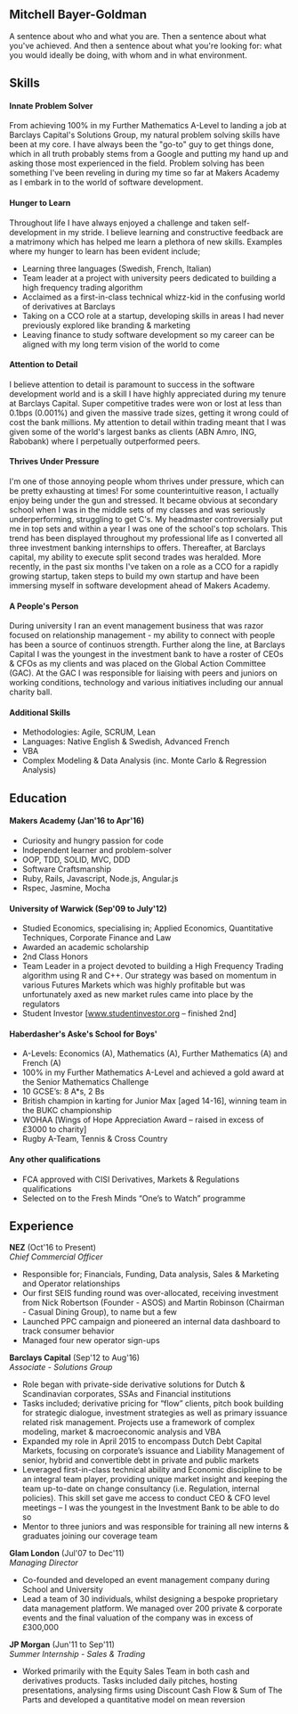 ## Mitchell Bayer-Goldman

A sentence about who and what you are. Then a sentence about what you've achieved. And then a sentence about what you're looking for: what you would ideally be doing, with whom and in what environment.

## Skills
#### Innate Problem Solver
From achieving 100% in my Further Mathematics A-Level to landing a job at Barclays Capital's Solutions Group, my natural problem solving skills have been at my core. I have always been the "go-to" guy to get things done, which in all truth probably stems from a Google and putting my hand up and asking those most experienced in the field. Problem solving has been something I've been reveling in during my time so far at Makers Academy as I embark in to the world of software development.

#### Hunger to Learn
Throughout life I have always enjoyed a challenge and taken self-development in my stride. I believe learning and constructive feedback are a matrimony which has helped me learn a plethora of new skills. Examples where my hunger to learn has been evident include;
- Learning three languages (Swedish, French, Italian)
- Team leader at a project with university peers dedicated to building a high frequency trading algorithm
- Acclaimed as a first-in-class technical whizz-kid in the confusing world of derivatives at Barclays
- Taking on a CCO role at a startup, developing skills in areas I had never previously explored like branding & marketing
- Leaving finance to study software development so my career can be aligned with my long term vision of the world to come

#### Attention to Detail
I believe attention to detail is paramount to success in the software development world and is a skill I have highly appreciated during my tenure at Barclays Capital. Super competitive trades were won or lost at less than 0.1bps (0.001%) and given the massive trade sizes, getting it wrong could of cost the bank millions. My attention to detail within trading meant that I was given some of the world's largest banks as clients (ABN Amro, ING, Rabobank) where I perpetually outperformed peers.

#### Thrives Under Pressure
I'm one of those annoying people whom thrives under pressure, which can be pretty exhausting at times! For some counterintuitive reason, I actually enjoy being under the gun and stressed. It became obvious at secondary school when I was in the middle sets of my classes and was seriously underperforming, struggling to get C's. My headmaster controversially put me in top sets and within a year I was one of the school's top scholars. This trend has been displayed throughout my professional life as I converted all three investment banking internships to offers. Thereafter, at Barclays capital, my ability to execute split second trades was heralded. More recently, in the past six months I've taken on a role as a CCO for a rapidly growing startup, taken steps to build my own startup and have been immersing myself in software development ahead of Makers Academy.

#### A People's Person

During university I ran an event management business that was razor focused on relationship management - my ability to connect with people has been a source of continuos strength. Further along the line, at Barclays Capital I was the youngest in the investment bank to have a roster of CEOs & CFOs as my clients and was placed on the Global Action Committee (GAC). At the GAC I was responsible for liaising with peers and juniors on working conditions, technology and various initiatives including our annual charity ball.

#### Additional Skills

- Methodologies: Agile, SCRUM, Lean
- Languages: Native English & Swedish, Advanced French
- VBA
- Complex Modeling & Data Analysis (inc. Monte Carlo & Regression Analysis)

## Education

#### Makers Academy (Jan'16 to Apr'16)

- Curiosity and hungry passion for code
- Independent learner and problem-solver
- OOP, TDD, SOLID, MVC, DDD
- Software Craftsmanship
- Ruby, Rails, Javascript, Node.js, Angular.js
- Rspec, Jasmine, Mocha

#### University of Warwick (Sep'09 to July'12)

- Studied Economics, specialising in; Applied Economics, Quantitative Techniques, Corporate Finance and Law
- Awarded an academic scholarship
- 2nd Class Honors
- Team Leader in a project devoted to building a High Frequency Trading algorithm using R and C++. Our strategy was based on momentum in various Futures Markets which was highly profitable but was unfortunately axed as new market rules came into place by the regulators
- Student Investor [www.studentinvestor.org – finished 2nd]


#### Haberdasher's Aske's School for Boys'
- A-Levels: Economics (A), Mathematics (A), Further Mathematics (A) and French (A)
- 100% in my Further Mathematics A-Level and achieved a gold award at the Senior Mathematics Challenge
- 10 GCSE’s: 8 A*s, 2 Bs
- British champion in karting for Junior Max [aged 14-16], winning team in the BUKC championship
- WOHAA [Wings of Hope Appreciation Award – raised in excess of £3000 to charity]
- Rugby A-Team, Tennis & Cross Country


#### Any other qualifications
- FCA approved with CISI Derivatives, Markets & Regulations qualifications
- Selected on to the Fresh Minds “One’s to Watch” programme


## Experience
**NEZ** (Oct'16 to Present)    
*Chief Commercial Officer*
- Responsible for; Financials, Funding, Data analysis, Sales & Marketing and Operator relationships
- Our first SEIS funding round was over-allocated, receiving investment from Nick Robertson (Founder - ASOS) and Martin Robinson (Chairman - Casual Dining Group), to name but a few
- Launched PPC campaign and pioneered an internal data dashboard to track consumer behavior
- Managed four new operator sign-ups

**Barclays Capital** (Sep'12 to Aug'16)    
*Associate - Solutions Group*
- Role began with private-side derivative solutions for Dutch & Scandinavian corporates, SSAs and Financial institutions
- Tasks included; derivative pricing for “flow” clients, pitch book building for strategic dialogue, investment strategies as well as primary issuance related risk management. Projects use a framework of complex modeling, market & macroeconomic analysis and VBA
- Expanded my role in April 2015 to encompass Dutch Debt Capital Markets, focusing on corporate’s issuance and Liability Management of senior, hybrid and convertible debt in private and public markets
- Leveraged first-in-class technical ability and Economic discipline to be an integral team player, providing unique market insight and keeping the team up-to-date on change consultancy (i.e. Regulation, internal policies). This skill set gave me access to conduct CEO & CFO level meetings – I was the youngest in the Investment Bank to be able to do so
- Mentor to three juniors and was responsible for training all new interns & graduates joining our coverage team

**Glam London** (Jul'07 to Dec'11)   
*Managing Director*
- Co-founded and developed an event management company during School and University
- Lead a team of 30 individuals, whilst designing a bespoke proprietary data management platform. We managed over 200 private & corporate events and the final valuation of the company was in excess of £300,000

**JP Morgan** (Jun'11 to Sep'11)   
*Summer Internship - Sales & Trading*
- Worked primarily with the Equity Sales Team in both cash and derivatives products. Tasks included daily pitches, hosting presentations, analysing firms using Discount Cash Flow & Sum of The Parts and developed a quantitative model on mean reversion
